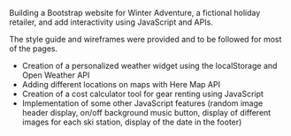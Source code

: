 Building a Bootstrap website for Winter Adventure, a fictional holiday retailer, and add interactivity using JavaScript and APIs.

The style guide and wireframes were provided and to be followed for most of the pages.

- Creation of a personalized weather widget using the localStorage and Open Weather API
- Adding different locations on maps with Here Map API
- Creation of a cost calculator tool for gear renting using JavaScript
- Implementation of some other JavaScript features (random image header display, on/off background music button, display of different images for each ski station, display of the date in the footer)
